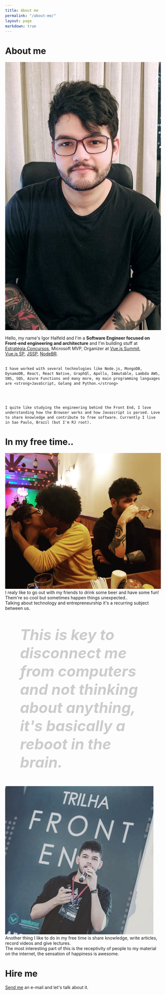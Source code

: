 ```yaml
---
title: About me
permalink: "/about-me/"
layout: page
markdown: true
---
```


# About me

<div class="content-image-right">
  <img src="/assets/img/me.jpeg">
  <p style="max-width: 470px">
    Hello, my name's Igor Halfeld and I'm a <strong>Software Engineer focused on Front-end engineering and architecture</strong> and I'm building stuff at <a href="https://www.estrategiaconcursos.com.br">Estratégia Concursos</a>, Microsoft MVP, Organizer at <a href="https://vuejssummit.com/">Vue.js Summit</a>, <a href="https://www.meetup.com/VueJS-SP">Vue.js SP</a>, <a href="https://www.meetup.com/Javascript-SP">JSSP</a>, <a href="https://www.meetup.com/nodebr/">NodeBR</a>.

  <br />
  <br />

    I have worked with several technologies like Node.js, MongoDB, DynamoDB, React, React Native, GraphQl, Apollo, Immutable, Lambda AWS, SNS, SQS, Azure Functions and many more, my main programming languages are <strong>JavaScript, Golang and Python.</strong>

  <br />
  <br />

    I quite like studying the engineering behind the Front End, I love understanding how the Browser works and how Javascript is parsed. Love to share knowledge and contribute to free software. Currently I live in Sao Paulo, Brazil (but I'm RJ root).  
  </p>
</div>

# In my free time..

<p class="content-image-left">
  <img src="/assets/img/vela.jpg">
    I realy like to go out with my friends to drink some beer and have some fun! <br />
    Them're so cool but sometimes happen things unexpected.. <br />
    Talking about technology and entrepreneurship it's a recurring subject between us. 
</p>

<p style="margin: 3rem; color: #ccc; font-size: 3rem; font-weight: 700">
  <i>
    This is key to disconnect me from computers and not thinking about anything, it's basically a reboot in the brain.
  </i>
</p>

<p class="content-image-right">
  <img src="/assets/img/talk5.jpg">
    Another thing I like to do in my free time is share knowledge, write articles, record videos and give lectures. <br />
    The most interesting part of this is the receptivity of people to my material on the internet, the sensation of happiness is awesome.
</p>

# Hire me

<p style="width: 100%; text-align: left">
  <a href="mailto:hello@igorluiz.me">Send me</a>
  an e-mail and let's talk about it.
</p>
